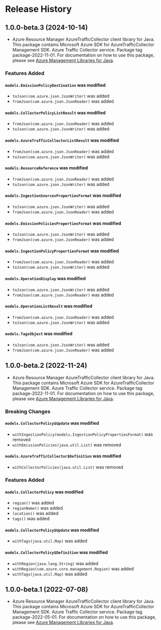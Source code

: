 # Release History

## 1.0.0-beta.3 (2024-10-14)

- Azure Resource Manager AzureTrafficCollector client library for Java. This package contains Microsoft Azure SDK for AzureTrafficCollector Management SDK. Azure Traffic Collector service. Package tag package-2022-11-01. For documentation on how to use this package, please see [Azure Management Libraries for Java](https://aka.ms/azsdk/java/mgmt).

### Features Added

#### `models.EmissionPolicyDestination` was modified

* `toJson(com.azure.json.JsonWriter)` was added
* `fromJson(com.azure.json.JsonReader)` was added

#### `models.CollectorPolicyListResult` was modified

* `fromJson(com.azure.json.JsonReader)` was added
* `toJson(com.azure.json.JsonWriter)` was added

#### `models.AzureTrafficCollectorListResult` was modified

* `fromJson(com.azure.json.JsonReader)` was added
* `toJson(com.azure.json.JsonWriter)` was added

#### `models.ResourceReference` was modified

* `fromJson(com.azure.json.JsonReader)` was added
* `toJson(com.azure.json.JsonWriter)` was added

#### `models.IngestionSourcesPropertiesFormat` was modified

* `toJson(com.azure.json.JsonWriter)` was added
* `fromJson(com.azure.json.JsonReader)` was added

#### `models.EmissionPoliciesPropertiesFormat` was modified

* `toJson(com.azure.json.JsonWriter)` was added
* `fromJson(com.azure.json.JsonReader)` was added

#### `models.IngestionPolicyPropertiesFormat` was modified

* `fromJson(com.azure.json.JsonReader)` was added
* `toJson(com.azure.json.JsonWriter)` was added

#### `models.OperationDisplay` was modified

* `toJson(com.azure.json.JsonWriter)` was added
* `fromJson(com.azure.json.JsonReader)` was added

#### `models.OperationListResult` was modified

* `fromJson(com.azure.json.JsonReader)` was added
* `toJson(com.azure.json.JsonWriter)` was added

#### `models.TagsObject` was modified

* `toJson(com.azure.json.JsonWriter)` was added
* `fromJson(com.azure.json.JsonReader)` was added

## 1.0.0-beta.2 (2022-11-24)

- Azure Resource Manager AzureTrafficCollector client library for Java. This package contains Microsoft Azure SDK for AzureTrafficCollector Management SDK. Azure Traffic Collector service. Package tag package-2022-11-01. For documentation on how to use this package, please see [Azure Management Libraries for Java](https://aka.ms/azsdk/java/mgmt).

### Breaking Changes

#### `models.CollectorPolicy$Update` was modified

* `withIngestionPolicy(models.IngestionPolicyPropertiesFormat)` was removed
* `withEmissionPolicies(java.util.List)` was removed

#### `models.AzureTrafficCollector$Definition` was modified

* `withCollectorPolicies(java.util.List)` was removed

### Features Added

#### `models.CollectorPolicy` was modified

* `region()` was added
* `regionName()` was added
* `location()` was added
* `tags()` was added

#### `models.CollectorPolicy$Update` was modified

* `withTags(java.util.Map)` was added

#### `models.CollectorPolicy$Definition` was modified

* `withRegion(java.lang.String)` was added
* `withRegion(com.azure.core.management.Region)` was added
* `withTags(java.util.Map)` was added

## 1.0.0-beta.1 (2022-07-08)

- Azure Resource Manager AzureTrafficCollector client library for Java. This package contains Microsoft Azure SDK for AzureTrafficCollector Management SDK. Azure Traffic Collector service. Package tag package-2022-05-01. For documentation on how to use this package, please see [Azure Management Libraries for Java](https://aka.ms/azsdk/java/mgmt).
